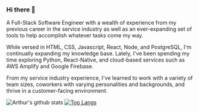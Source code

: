 ### Hi there 👋

A Full-Stack Software Engineer with a wealth of experience from my previous career in the service industry as well as an ever-expanding set of tools to help accomplish whatever tasks come my way.

While versed in HTML, CSS, Javascript, React, Node, and PostgreSQL, I'm continually expanding my knowledge base. Lately, I've been spending my time exploring Python, React-Native, and cloud-based services such as AWS Amplify and Google Firebase.

From my service industry experience, I've learned to work with a variety of team sizes, coworkers with varying personalities and backgrounds, and thrive in a customer-facing environment.


![Arthur's github stats](https://github-readme-stats.vercel.app/api?username=Real-Arthur)
[![Top Langs](https://github-readme-stats.vercel.app/api/top-langs/?username=Real-Arthur)](https://github.com/Real-Arthur/github-readme-stats)
<!--
**Real-Arthur/Real-Arthur** is a ✨ _special_ ✨ repository because its `README.md` (this file) appears on your GitHub profile.

Here are some ideas to get you started:

- 🔭 I’m currently working on ...
- 🌱 I’m currently learning ...
- 👯 I’m looking to collaborate on ...
- 🤔 I’m looking for help with ...
- 💬 Ask me about ...
- 📫 How to reach me: ...
- 😄 Pronouns: ...
- ⚡ Fun fact: ...
-->
